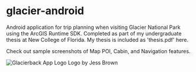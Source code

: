# glacier-android
Android application for trip planning when visiting Glacier National Park using the ArcGIS Runtime SDK. Completed as part of my undergraduate thesis at New College of Florida. My thesis is included as 'thesis.pdf' here.

Check out sample screenshots of Map POI, Cabin, and Navigation features.

![Glacierback App Logo](https://user-images.githubusercontent.com/23608216/114603487-a125f900-9c4c-11eb-8976-12bf10281370.png) Logo by Jess Brown


